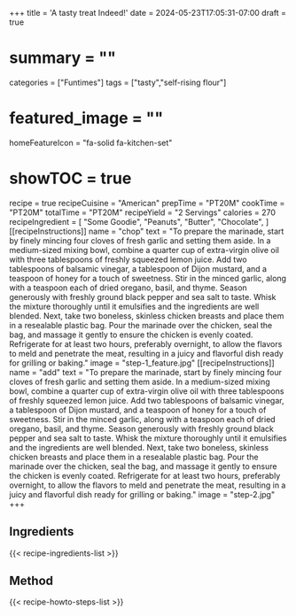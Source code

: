 +++
title = 'A tasty treat Indeed!'
date = 2024-05-23T17:05:31-07:00
draft = true
# summary = ""
categories = ["Funtimes"]
tags = ["tasty","self-rising flour"]
# featured_image = ""
homeFeatureIcon = "fa-solid fa-kitchen-set"
# showTOC = true

recipe = true
recipeCuisine = "American"
prepTime = "PT20M"
cookTime = "PT20M"
totalTime = "PT20M"
recipeYield = "2 Servings"
calories = 270
recipeIngredient = [
  "Some Goodie",
  "Peanuts",
  "Butter",
  "Chocolate",
  ]
[[recipeInstructions]]
  name = "chop"
  text = "To prepare the marinade, start by finely mincing four cloves of fresh garlic and setting them aside. In a medium-sized mixing bowl, combine a quarter cup of extra-virgin olive oil with three tablespoons of freshly squeezed lemon juice. Add two tablespoons of balsamic vinegar, a tablespoon of Dijon mustard, and a teaspoon of honey for a touch of sweetness. Stir in the minced garlic, along with a teaspoon each of dried oregano, basil, and thyme. Season generously with freshly ground black pepper and sea salt to taste. Whisk the mixture thoroughly until it emulsifies and the ingredients are well blended. Next, take two boneless, skinless chicken breasts and place them in a resealable plastic bag. Pour the marinade over the chicken, seal the bag, and massage it gently to ensure the chicken is evenly coated. Refrigerate for at least two hours, preferably overnight, to allow the flavors to meld and penetrate the meat, resulting in a juicy and flavorful dish ready for grilling or baking."
  image = "step-1_feature.jpg"
[[recipeInstructions]]
  name = "add"
  text = "To prepare the marinade, start by finely mincing four cloves of fresh garlic and setting them aside. In a medium-sized mixing bowl, combine a quarter cup of extra-virgin olive oil with three tablespoons of freshly squeezed lemon juice. Add two tablespoons of balsamic vinegar, a tablespoon of Dijon mustard, and a teaspoon of honey for a touch of sweetness. Stir in the minced garlic, along with a teaspoon each of dried oregano, basil, and thyme. Season generously with freshly ground black pepper and sea salt to taste. Whisk the mixture thoroughly until it emulsifies and the ingredients are well blended. Next, take two boneless, skinless chicken breasts and place them in a resealable plastic bag. Pour the marinade over the chicken, seal the bag, and massage it gently to ensure the chicken is evenly coated. Refrigerate for at least two hours, preferably overnight, to allow the flavors to meld and penetrate the meat, resulting in a juicy and flavorful dish ready for grilling or baking."
  image = "step-2.jpg"
+++

## Ingredients
{{< recipe-ingredients-list >}}  

## Method
{{< recipe-howto-steps-list >}}  